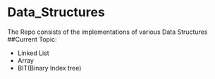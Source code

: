 # Data_Structures
The Repo consists of the implementations of various Data Structures
##Current Topic:
* Linked List
* Array
* BIT(Binary Index tree)
